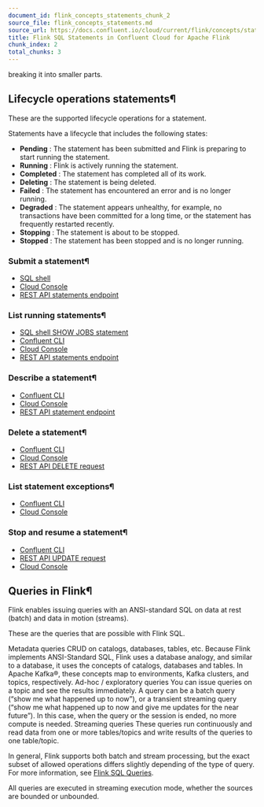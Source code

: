 ```yaml
---
document_id: flink_concepts_statements_chunk_2
source_file: flink_concepts_statements.md
source_url: https://docs.confluent.io/cloud/current/flink/concepts/statements.html
title: Flink SQL Statements in Confluent Cloud for Apache Flink
chunk_index: 2
total_chunks: 3
---
```


breaking it into smaller parts.

## Lifecycle operations statements¶

These are the supported lifecycle operations for a statement.

Statements have a lifecycle that includes the following states:

  * **Pending** : The statement has been submitted and Flink is preparing to start running the statement.
  * **Running** : Flink is actively running the statement.
  * **Completed** : The statement has completed all of its work.
  * **Deleting** : The statement is being deleted.
  * **Failed** : The statement has encountered an error and is no longer running.
  * **Degraded** : The statement appears unhealthy, for example, no transactions have been committed for a long time, or the statement has frequently restarted recently.
  * **Stopping** : The statement is about to be stopped.
  * **Stopped** : The statement has been stopped and is no longer running.

### Submit a statement¶

  * [SQL shell](../get-started/quick-start-shell.html#flink-sql-quick-start-shell)
  * [Cloud Console](../get-started/quick-start-cloud-console.html#flink-sql-quick-start-run-sql-statement)
  * [REST API statements endpoint](../operate-and-deploy/flink-rest-api.html#flink-rest-api-submit-statement)

### List running statements¶

  * [SQL shell SHOW JOBS statement](../get-started/quick-start-shell.html#flink-sql-quick-start-shell)
  * [Confluent CLI](../reference/flink-sql-cli.html#flink-sql-confluent-cli-list-statements)
  * [Cloud Console](../operate-and-deploy/monitor-statements.html#flink-sql-monitor-statements-with-cloud-console)
  * [REST API statements endpoint](../operate-and-deploy/flink-rest-api.html#flink-rest-api-list-statements)

### Describe a statement¶

  * [Confluent CLI](../reference/flink-sql-cli.html#flink-sql-confluent-cli-describe-statement)
  * [Cloud Console](../operate-and-deploy/monitor-statements.html#flink-sql-monitor-statements-with-cloud-console)
  * [REST API statement endpoint](../operate-and-deploy/flink-rest-api.html#flink-rest-api-get-statement)

### Delete a statement¶

  * [Confluent CLI](../reference/flink-sql-cli.html#flink-sql-confluent-cli-delete-statement)
  * [Cloud Console](../operate-and-deploy/monitor-statements.html#flink-sql-monitor-statements-with-cloud-console)
  * [REST API DELETE request](../operate-and-deploy/flink-rest-api.html#flink-rest-api-delete-statement)

### List statement exceptions¶

  * [Confluent CLI](../reference/flink-sql-cli.html#flink-sql-confluent-cli-list-exceptions)
  * [Cloud Console](../operate-and-deploy/monitor-statements.html#flink-sql-monitor-statements-with-cloud-console)

### Stop and resume a statement¶

  * [Confluent CLI](../reference/flink-sql-cli.html#flink-sql-confluent-cli-update-statement)
  * [REST API UPDATE request](../operate-and-deploy/flink-rest-api.html#flink-rest-api-update-statement)
  * [Cloud Console](../operate-and-deploy/monitor-statements.html#flink-sql-monitor-statements-with-cloud-console)

## Queries in Flink¶

Flink enables issuing queries with an ANSI-standard SQL on data at rest (batch) and data in motion (streams).

These are the queries that are possible with Flink SQL.

Metadata queries
    CRUD on catalogs, databases, tables, etc. Because Flink implements ANSI-Standard SQL, Flink uses a database analogy, and similar to a database, it uses the concepts of catalogs, databases and tables. In Apache Kafka®, these concepts map to environments, Kafka clusters, and topics, respectively.
Ad-hoc / exploratory queries
    You can issue queries on a topic and see the results immediately. A query can be a batch query (“show me what happened up to now”), or a transient streaming query (“show me what happened up to now and give me updates for the near future”). In this case, when the query or the session is ended, no more compute is needed.
Streaming queries
    These queries run continuously and read data from one or more tables/topics and write results of the queries to one table/topic.

In general, Flink supports both batch and stream processing, but the exact subset of allowed operations differs slightly depending of the type of query. For more information, see [Flink SQL Queries](../reference/queries/overview.html#flink-sql-queries).

All queries are executed in streaming execution mode, whether the sources are bounded or unbounded.
